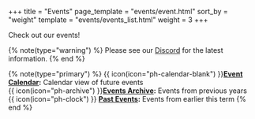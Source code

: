 +++
title = "Events"
page_template = "events/event.html"
sort_by = "weight"
template = "events/events_list.html"
weight = 3
+++

Check out our events! 
<!-- more -->

{% note(type="warning") %}
Please see our [Discord](https://discord.uwcs.uk) for the latest information.
{% end %}

{% note(type="primary") %}
{{ icon(icon="ph-calendar-blank") }}**[Event Calendar](@/events/calendar.md):** Calendar view of future events  
{{ icon(icon="ph-archive") }}**[Events Archive](@/events/archive/_index.md):** Events from previous years  
{{ icon(icon="ph-clock") }} **[Past Events](@/events/archive/current.md):** Events from earlier this term
{% end %}
